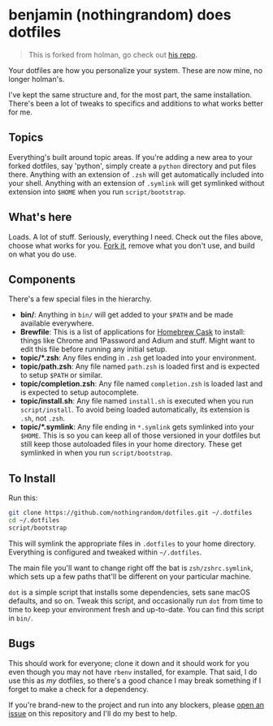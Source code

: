 # benjamin (nothingrandom) does dotfiles

> This is forked from holman, go check out [his repo](https://github.com/holman/dotfiles).

Your dotfiles are how you personalize your system. These are now mine, no longer holman's.

I've kept the same structure and, for the most part, the same installation. There's been a lot of tweaks to specifics and additions to what works better for me.

## Topics
Everything's built around topic areas. If you're adding a new area to your forked dotfiles, say 'python', simply create a `python` directory and put files there.
Anything with an extension of `.zsh` will get automatically included into your shell.
Anything with an extension of `.symlink` will get symlinked without extension into `$HOME` when you run `script/bootstrap`.

## What's here
Loads. A lot of stuff. Seriously, everything I need. Check out the files above, choose what works for you.
[Fork it](https://github.com/nothingrandom/dotfiles/fork), remove what you don't use, and build on what you do use.

## Components
There's a few special files in the hierarchy.

- **bin/**: Anything in `bin/` will get added to your `$PATH` and be made available everywhere.
- **Brewfile**: This is a list of applications for [Homebrew Cask](https://caskroom.github.io) to install: things like Chrome and 1Password and Adium and stuff. Might want to edit this file before running any initial setup.
- **topic/*.zsh**: Any files ending in `.zsh` get loaded into your environment.
- **topic/path.zsh**: Any file named `path.zsh` is loaded first and is expected to setup `$PATH` or similar.
- **topic/completion.zsh**: Any file named `completion.zsh` is loaded last and is expected to setup autocomplete.
- **topic/install.sh**: Any file named `install.sh` is executed when you run `script/install`. To avoid being loaded automatically, its extension is `.sh`, not `.zsh`.
- **topic/*.symlink**: Any file ending in `*.symlink` gets symlinked into your `$HOME`. This is so you can keep all of those versioned in your dotfiles but still keep those autoloaded files in your home directory. These get symlinked in when you run `script/bootstrap`.

## To Install
Run this:

```sh
git clone https://github.com/nothingrandom/dotfiles.git ~/.dotfiles
cd ~/.dotfiles
script/bootstrap
```

This will symlink the appropriate files in `.dotfiles` to your home directory. Everything is configured and tweaked within `~/.dotfiles`.

The main file you'll want to change right off the bat is `zsh/zshrc.symlink`, which sets up a few paths that'll be different on your particular machine.

`dot` is a simple script that installs some dependencies, sets sane macOS defaults, and so on. Tweak this script, and occasionally run `dot` from time to time to keep your environment fresh and up-to-date. You can find this script in `bin/`.

## Bugs
This should work for everyone; clone it down and it should work for you even though you may not have `rbenv` installed, for example. That said, I do use this as _my_ dotfiles, so there's a good chance I may break something if I forget to make a check for a dependency.

If you're brand-new to the project and run into any blockers, please [open an issue](https://github.com/nothingrandom/dotfiles/issues) on this repository and I'll do my best to help.

